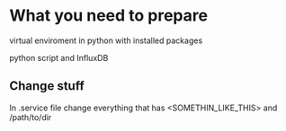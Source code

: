 # What you need to prepare

virtual enviroment in python with installed packages

python script and InfluxDB

## Change stuff
In .service file change everything that has <SOMETHIN_LIKE_THIS> and /path/to/dir 
